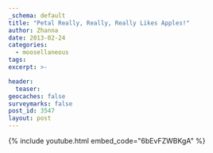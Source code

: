 ```yaml
---
_schema: default
title: "Petal Really, Really, Really Likes Apples!"
author: Zhanna
date: 2013-02-24
categories:
  - moosellaneous
tags:
excerpt: >-

header:
  teaser:
geocaches: false
surveymarks: false
post_id: 3547
layout: post 
---
```


{% include youtube.html embed_code="6bEvFZWBKgA" %}
